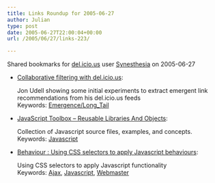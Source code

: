 ```yaml
---
title: Links Roundup for 2005-06-27
author: Julian
type: post
date: 2005-06-27T22:00:04+00:00
url: /2005/06/27/links-223/

---
```

Shared bookmarks for [del.icio.us][1] user  [Synesthesia][2] on 2005-06-27

  * [Collaborative filtering with del.icio.us][3]:
  
    Jon Udell showing some initial experiments to extract emergent link recommendations from his del.icio.us feeds   
    Keywords: [Emergence/Long_Tail][4]
  * [JavaScript Toolbox &#8211; Reusable Libraries And Objects][5]:
  
    Collection of Javascript source files, examples, and concepts.   
    Keywords: [Javascript][6]
  * [Behaviour : Using CSS selectors to apply Javascript behaviours][7]:
  
    Using CSS selectors to apply Javascript functionality   
    Keywords: [Ajax][8], [Javascript][6], [Webmaster][9]

 [1]: http://del.icio.us/
 [2]: http://del.icio.us/synesthesia
 [3]: http://weblog.infoworld.com/udell/2005/06/23.html#a1256 "http://weblog.infoworld.com/udell/2005/06/23.html#a1256"
 [4]: http://del.icio.us/synesthesia/Emergence/Long_Tail
 [5]: http://www.mattkruse.com/javascript/ "http://www.mattkruse.com/javascript/"
 [6]: http://del.icio.us/synesthesia/Javascript
 [7]: http://www.ripcord.co.nz/behaviour/ "http://www.ripcord.co.nz/behaviour/"
 [8]: http://del.icio.us/synesthesia/Ajax
 [9]: http://del.icio.us/synesthesia/Webmaster
